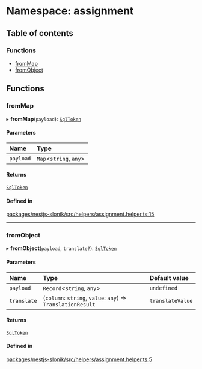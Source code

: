 # Namespace: assignment

## Table of contents

### Functions

- [fromMap](assignment.md#frommap)
- [fromObject](assignment.md#fromobject)

## Functions

### <a id="frommap" name="frommap"></a> fromMap

▸ **fromMap**(`payload`): [`SqlToken`](../README.md#sqltoken)

#### Parameters

| Name | Type |
| :------ | :------ |
| `payload` | `Map`<`string`, `any`\> |

#### Returns

[`SqlToken`](../README.md#sqltoken)

#### Defined in

[packages/nestjs-slonik/src/helpers/assignment.helper.ts:15](https://github.com/brickdoc/brickdoc/blob/master/packages/nestjs-slonik/src/helpers/assignment.helper.ts#L15)

___

### <a id="fromobject" name="fromobject"></a> fromObject

▸ **fromObject**(`payload`, `translate?`): [`SqlToken`](../README.md#sqltoken)

#### Parameters

| Name | Type | Default value |
| :------ | :------ | :------ |
| `payload` | `Record`<`string`, `any`\> | `undefined` |
| `translate` | (`column`: `string`, `value`: `any`) => `TranslationResult` | `translateValue` |

#### Returns

[`SqlToken`](../README.md#sqltoken)

#### Defined in

[packages/nestjs-slonik/src/helpers/assignment.helper.ts:5](https://github.com/brickdoc/brickdoc/blob/master/packages/nestjs-slonik/src/helpers/assignment.helper.ts#L5)
